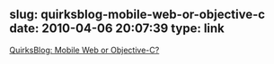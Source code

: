 slug: quirksblog-mobile-web-or-objective-c
date: 2010-04-06 20:07:39
type: link
---

[QuirksBlog: Mobile Web or Objective-C?](http://www.quirksmode.org/blog/archives/2010/04/mobile_web_or_o.html)
